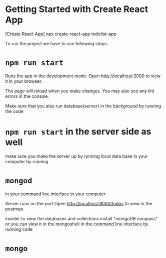 # Getting Started with Create React App

[Create React App] npx create-react-app todolist-app

To run the project we have to use following steps:

# `npm run start`
Runs the app in the development mode.
Open [http://localhost:3000](http://localhost:3000) to view it in your browser.

The page will reload when you make changes.
You may also see any lint errors in the console.

Make sure that you also run database(server) in the background by running the code 
# `npm run start` in the server side as well

make sure you make the server up by running local data base in your computer
by running 
# `mongod` 
in your command line interface in your computer

Server runs on the port Open [http://localhost:9000/todos](http://localhost:9000/todos) to view in the postman.

inorder to view the databases and collections install "mongoDB compass" or you can view it in the mongoshell in the command line interface by running code 
# `mongo`
